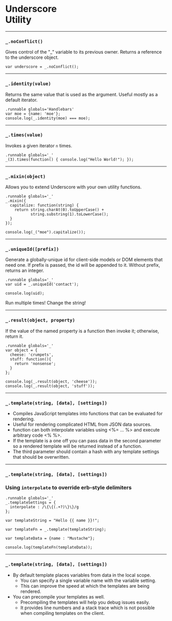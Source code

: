 # Underscore<br />Utility

---
### `_.noConflict()`

Gives control of the "_" variable to its previous owner. Returns a reference to the underscore object.

    var underscore = _.noConflict();
	
---
### `_.identity(value)`

Returns the same value that is used as the argument. Useful mostly as a default iterator.

    .runnable globals='Handlebars'
    var moe = {name: 'moe'};
    console.log(_.identity(moe) === moe);
	
---
### `_.times(value)`

Invokes a given iterator `n` times.

    .runnable globals='_'
    _(3).times(function() { console.log("Hello World!"); });
	
---
### `_.mixin(object)`

Allows you to extend Underscore with your own utility functions.

    .runnable globals='_'
    _.mixin({
      capitalize: function(string) {
        return string.charAt(0).toUpperCase() +
               string.substring(1).toLowerCase();
      }
    });

    console.log(_("moe").capitalize());
	
---
### `_.uniqueId([prefix])`

Generate a globally-unique id for client-side models or DOM elements that need one. If prefix is passed, the id will be appended to it. Without prefix, returns an integer.

    .runnable globals='_'
    var uid = _.uniqueId('contact');

    console.log(uid);

Run multiple times! Change the string!

---
### `_.result(object, property)`

If the value of the named property is a function then invoke it; otherwise, return it.

    .runnable globals='_'
    var object = {
      cheese: 'crumpets',
      stuff: function(){
        return 'nonsense';
      }
    };

    console.log(_.result(object, 'cheese'));
    console.log(_.result(object, 'stuff'));
	
---
### `_.template(string, [data], [settings])`

- Compiles JavaScript templates into functions that can be evaluated for rendering.
- Useful for rendering complicated HTML from JSON data sources.
- function can both interpolate variables using <%= ... %> and execute arbitrary code <% %>.
- If the template is a one off you can pass data in the second parameter so a rendered template will be returned instead of a function.
- The third parameter should contain a hash with any template settings that should be overwritten.

---
### `_.template(string, [data], [settings])`

### Using `interpolate` to override erb-style delimiters

    .runnable globals='_'
    _.templateSettings = {
      interpolate : /\{\{(.+?)\}\}/g
    };

    var templateString = "Hello {{ name }}!";

    var templateFn = _.template(templateString);

    var templateData = {name : "Mustache"};

    console.log(templateFn(templateData));
	
---
### `_.template(string, [data], [settings])`

- By default template places variables from data in the local scope.
	- You can specify a single variable name with the variable setting.
 	- This can improve the speed at which the templates are being rendered.
- You can precompile your templates as well.
	- Precompiling the templates  will help you debug issues easily.
	- It provides line numbers and a stack trace which is not possible when compiling templates on the client.
